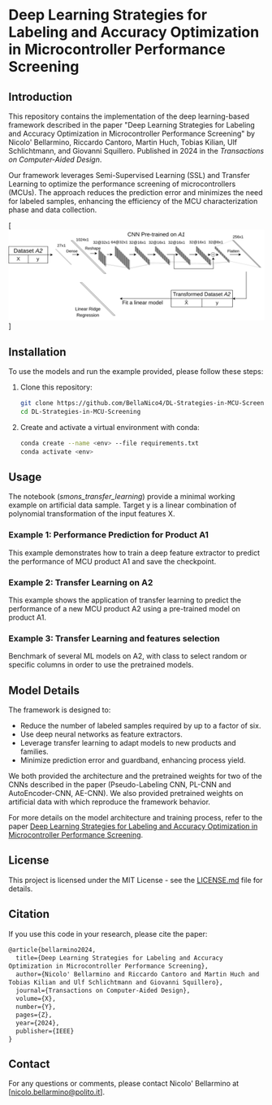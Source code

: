 # Deep Learning Strategies for Labeling and Accuracy Optimization in Microcontroller Performance Screening

## Introduction

This repository contains the implementation of the deep learning-based framework described in the paper "Deep Learning Strategies for Labeling and Accuracy Optimization in Microcontroller Performance Screening" by Nicolo' Bellarmino, Riccardo Cantoro, Martin Huch, Tobias Kilian, Ulf Schlichtmann, and Giovanni Squillero. Published in 2024 in the *Transactions on Computer-Aided Design*. 

Our framework leverages Semi-Supervised Learning (SSL) and Transfer Learning to optimize the performance screening of microcontrollers (MCUs). The approach reduces the prediction error and minimizes the need for labeled samples, enhancing the efficiency of the MCU characterization phase and data collection.

[![plot](media/TRANSFER_LEARNING_DIAGRAM.png)]

## Installation

To use the models and run the example provided, please follow these steps:

1. Clone this repository:
    ```sh
    git clone https://github.com/BellaNico4/DL-Strategies-in-MCU-Screening
    cd DL-Strategies-in-MCU-Screening
    ```

2. Create and activate a virtual environment with conda:
    ```sh
    conda create --name <env> --file requirements.txt
    conda activate <env>
    ```

## Usage

The notebook (*smons_transfer_learning*) provide a minimal working example on artificial data sample. Target y is a linear combination of polynomial transformation of the input features X.

### Example 1: Performance Prediction for Product A1

This example demonstrates how to train a deep feature extractor to predict the performance of MCU product A1 and save the checkpoint.

### Example 2: Transfer Learning on A2

This example shows the application of transfer learning to predict the performance of a new MCU product A2 using a pre-trained model on product A1.

### Example 3: Transfer Learning and features selection

Benchmark of several ML models on A2, with class to select random or specific columns in order to use the pretrained models.


## Model Details

The framework is designed to:
- Reduce the number of labeled samples required by up to a factor of six.
- Use deep neural networks as feature extractors.
- Leverage transfer learning to adapt models to new products and families.
- Minimize prediction error and guardband, enhancing process yield.

We both provided the architecture and the pretrained weights for two of the CNNs described in the paper (Pseudo-Labeling CNN, PL-CNN and AutoEncoder-CNN, AE-CNN). We also provided pretrained weights on artificial data with which reproduce the framework behavior.

For more details on the model architecture and training process, refer to the paper [Deep Learning Strategies for Labeling and Accuracy Optimization in Microcontroller Performance Screening](https://doi.org/XXXXXX).

## License

This project is licensed under the MIT License - see the [LICENSE.md](LICENSE.md) file for details.

## Citation

If you use this code in your research, please cite the paper:

```
@article{bellarmino2024,
  title={Deep Learning Strategies for Labeling and Accuracy Optimization in Microcontroller Performance Screening},
  author={Nicolo' Bellarmino and Riccardo Cantoro and Martin Huch and Tobias Kilian and Ulf Schlichtmann and Giovanni Squillero},
  journal={Transactions on Computer-Aided Design},
  volume={X},
  number={Y},
  pages={Z},
  year={2024},
  publisher={IEEE}
}
```

## Contact

For any questions or comments, please contact Nicolo' Bellarmino at [nicolo.bellarmino@polito.it].
